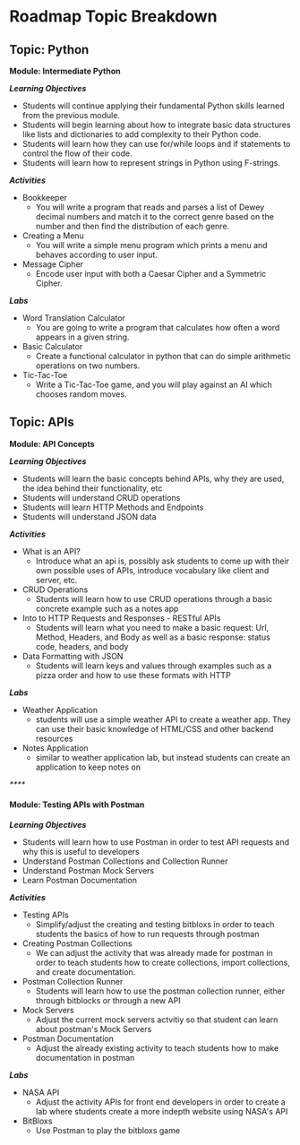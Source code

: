 # Roadmap Topic Breakdown

## Topic: Python

**Module: Intermediate Python**

_**Learning Objectives**_

* Students will continue applying their fundamental Python skills learned from the previous module.
* Students will begin learning about how to integrate basic data structures like lists and dictionaries to add complexity to their Python code.
* Students will learn how they can use for/while loops and if statements to control the flow of their code.
* Students will learn how to represent strings in Python using F-strings.

_**Activities**_

* Bookkeeper
  * You will write a program that reads and parses a list of Dewey decimal numbers and match it to the correct genre based on the number and then find the distribution of each genre.
* Creating a Menu
  * You will write a simple menu program which prints a menu and behaves according to user input.
* Message Cipher
  * Encode user input with both a Caesar Cipher and a Symmetric Cipher.

_**Labs**_

* Word Translation Calculator
  * You are going to write a program that calculates how often a word appears in a given string.
* Basic Calculator
  * Create a functional calculator in python that can do simple arithmetic operations on two numbers.
* Tic-Tac-Toe
  * Write a Tic-Tac-Toe game, and you will play against an AI which chooses random moves.



## Topic: APIs

**Module: API Concepts**

_**Learning Objectives**_

* Students will learn the basic concepts behind APIs, why they are used, the idea behind their functionality, etc
* Students will understand CRUD operations
* Students will learn HTTP Methods and Endpoints
* Students will understand JSON data 

_**Activities**_

* What is an API?
  *  Introduce what an api is, possibly ask students to come up with their own possible uses of APIs, introduce vocabulary like client and server, etc. 
* CRUD Operations
  * Students will learn how to use CRUD operations through a basic concrete example such as a notes app
* Into to HTTP Requests and Responses - RESTful APIs
  * Students will learn what you need to make a basic request: Url, Method, Headers, and Body as well as a basic response: status code, headers, and body 
* Data Formatting with JSON
  * Students will learn keys and values through examples such as a pizza order and how to use these formats with HTTP

_**Labs**_

* Weather Application
  * students will use a simple weather API to create a weather app. They can use their basic knowledge of HTML/CSS and other backend resources
* Notes Application
  * similar to weather application lab, but instead students can create an application to keep notes on

_\*\*\*\*_

#### Module: Testing APIs with Postman

_**Learning Objectives**_

* Students will learn how to use Postman in order to test API requests and why this is useful to developers
* Understand Postman Collections and Collection Runner
* Understand Postman Mock Servers
* Learn Postman Documentation

_**Activities**_

* Testing APIs
  * Simplify/adjust the creating and testing bitbloxs in order to teach students the basics of how to run requests through postman
* Creating Postman Collections
  * We can adjust the activity that was already made for postman in order to teach students how to create collections, import collections, and create documentation. 
* Postman Collection Runner
  * Students will learn how to use the postman collection runner, either through bitblocks or through a new API
* Mock Servers
  * Adjust the current mock servers actvitiy so that student can learn about postman's Mock Servers 
* Postman Documentation
  * Adjust the already existing activity to teach students how to make documentation in postman

_**Labs**_

* NASA API
  * Adjust the activity APIs for front end developers in order to create a lab where students create a more indepth website using NASA's API
* BitBloxs
  * Use Postman to play the bitbloxs game



